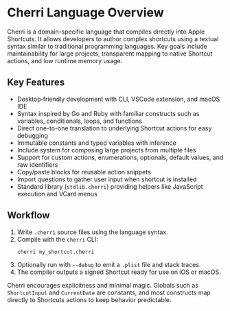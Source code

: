 # Cherri Language Overview

Cherri is a domain-specific language that compiles directly into Apple Shortcuts. It allows developers to author complex shortcuts using a textual syntax similar to traditional programming languages. Key goals include maintainability for large projects, transparent mapping to native Shortcut actions, and low runtime memory usage.

## Key Features
- Desktop‑friendly development with CLI, VSCode extension, and macOS IDE
- Syntax inspired by Go and Ruby with familiar constructs such as variables, conditionals, loops, and functions
- Direct one-to-one translation to underlying Shortcut actions for easy debugging
- Immutable constants and typed variables with inference
- Include system for composing large projects from multiple files
- Support for custom actions, enumerations, optionals, default values, and raw identifiers
- Copy/paste blocks for reusable action snippets
- Import questions to gather user input when shortcut is installed
- Standard library (`stdlib.cherri`) providing helpers like JavaScript execution and VCard menus

## Workflow
1. Write `.cherri` source files using the language syntax.
2. Compile with the `cherri` CLI:
   ```bash
   cherri my_shortcut.cherri
   ```
3. Optionally run with `--debug` to emit a `.plist` file and stack traces.
4. The compiler outputs a signed Shortcut ready for use on iOS or macOS.

Cherri encourages explicitness and minimal magic. Globals such as `ShortcutInput` and `CurrentDate` are constants, and most constructs map directly to Shortcuts actions to keep behavior predictable.
